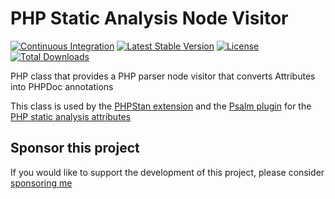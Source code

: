 # PHP Static Analysis Node Visitor
[![Continuous Integration](https://github.com/php-static-analysis/node-visitor/workflows/All%20Tests/badge.svg)](https://github.com/php-static-analysis/node-visitor/actions)
[![Latest Stable Version](https://poser.pugx.org/php-static-analysis/node-visitor/v/stable)](https://packagist.org/packages/php-static-analysis/node-visitor)
[![License](https://poser.pugx.org/php-static-analysis/node-visitor/license)](https://github.com/php-static-analysis/node-visitor/blob/main/LICENSE)
[![Total Downloads](https://poser.pugx.org/php-static-analysis/node-visitor/downloads)](https://packagist.org/packages/php-static-analysis/node-visitor/stats)

PHP class that provides a PHP parser node visitor that converts Attributes into PHPDoc annotations

This class is used by the [PHPStan extension](https://github.com/php-static-analysis/phpstan-extension) and the [Psalm plugin](https://github.com/php-static-analysis/psalm-plugin) for the [PHP static analysis attributes](https://github.com/php-static-analysis/attributes)

## Sponsor this project

If you would like to support the development of this project, please consider [sponsoring me](https://github.com/sponsors/carlos-granados)



